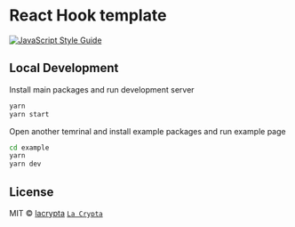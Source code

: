 # React Hook template

[![JavaScript Style Guide](https://img.shields.io/badge/code_style-standard-brightgreen.svg)](https://standardjs.com)

## Local Development

Install main packages and run development server

```bash
yarn
yarn start
```

Open another temrinal and install example packages and run example page

```bash
cd example
yarn
yarn dev
```

## License

MIT © [lacrypta](https://github.com/lacrypta) [`La Crypta`](https://lacrypta.com.ar)
